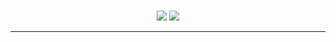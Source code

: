 
<br>
<p align="center">
  <img src="https://readme-typing-svg.herokuapp.com?font=Yeseva+One&duration=4000&pause=100&color=000000&size=25&center=true&vCenter=true&width=600&height=100&lines=D+i+o+r;J+a+n;"></a>
  <img src="https://readme-typing-svg.herokuapp.com?font=Yeseva+One&duration4000&pause=100&color=000000&size=17&center=true&vCenter=true&width=600&height=100&lines=でぃおーる;じゃな"></a>
</p>

___
